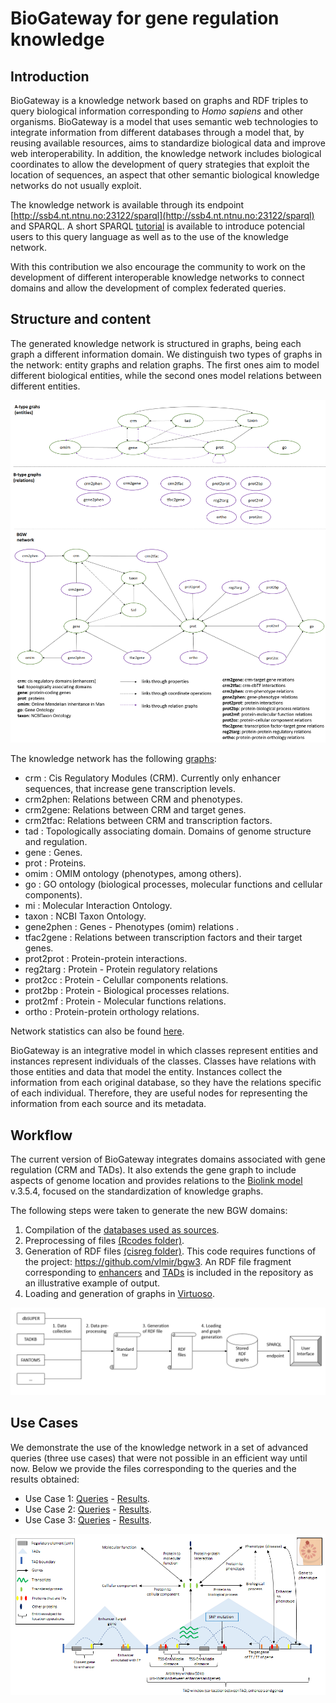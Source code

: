 # BioGateway for gene regulation knowledge

## Introduction
BioGateway is a knowledge network based on graphs and RDF triples to query biological information corresponding to *Homo sapiens* and other organisms. BioGateway is a model that uses semantic web technologies to integrate information from different databases through a model that, by reusing available resources, aims to standardize biological data and improve web interoperability. In addition, the knowledge network includes biological coordinates to allow the development of query strategies that exploit the location of sequences, an aspect that other semantic biological knowledge networks do not usually exploit.

The knowledge network is available through its endpoint [http://ssb4.nt.ntnu.no:23122/sparql](http://ssb4.nt.ntnu.no:23122/sparql) and SPARQL. A short SPARQL [tutorial](./SPARQL_Tutorial.pdf) is available to introduce potencial users to this query language as well as to the use of the knowledge network.

With this contribution we also encourage the community to work on the development of different interoperable knowledge networks to connect domains and allow the development of complex federated queries.

## Structure and content

The generated knowledge network is structured in graphs, being each graph a different information domain. We distinguish two types of graphs in the network: entity graphs and relation graphs. The first ones aim to model different biological entities, while the second ones model relations between different entities.

![Graph_types](./images/graphs.png)

The knowledge network has the following [graphs](./BGW_graphs.xlsx):
- crm : Cis Regulatory Modules (CRM). Currently only enhancer sequences, that increase gene transcription levels.
- crm2phen: Relations between CRM and phenotypes.
- crm2gene: Relations between CRM and target genes.
- crm2tfac: Relations between CRM and transcription factors.
- tad : Topologically associating domain. Domains of genome structure and regulation.
- gene : Genes.
- prot : Proteins.
- omim : OMIM ontology (phenotypes, among others).
- go : GO ontology (biological processes, molecular functions and cellular components).
- mi : Molecular Interaction Ontology.
- taxon : NCBI Taxon Ontology.
- gene2phen : Genes - Phenotypes (omim) relations .
- tfac2gene : Relations between transcription factors and their target genes.
- prot2prot : Protein-protein interactions.
- reg2targ : Protein - Protein regulatory relations
- prot2cc : Protein - Celullar components relations.
- prot2bp : Protein - Biological processes relations.
- prot2mf : Protein - Molecular functions relations.
- ortho : Protein-protein orthology relations.  

Network statistics can also be found [here](./BGW_statistics.xlsx).

BioGateway is an integrative model in which classes represent entities and instances represent individuals of the classes. Classes have relations with those entities and data that model the entity. Instances collect the information from each original database, so they have the relations specific of each individual. Therefore, they are useful nodes for representing the information from each source and its metadata.

## Workflow

The current version of BioGateway integrates domains associated with gene regulation (CRM and TADs). It also extends the gene graph to include aspects of genome location and provides relations to the [Biolink model](https://biolink.github.io/biolink-model/) v.3.5.4, focused on the standardization of knowledge graphs.

The following steps were taken to generate the new BGW domains:
1. Compilation of the [databases used as sources](./images/databases.PNG).
2. Preprocessing of files [(Rcodes folder)](./Rcodes).
3. Generation of RDF files [(cisreg folder)](./cisreg). This code requires functions of the project: https://github.com/vlmir/bgw3. An RDF file fragment corresponding to [enhancers](./RDF_file_examples/CRM.nt) and [TADs](./RDF_file_examples/TAD.nt) is included in the repository as an illustrative example of output.
4. Loading and generation of graphs in [Virtuoso](https://github.com/openlink/virtuoso-opensource).

![workflow](./images/workflow.PNG)

## Use Cases

We demonstrate the use of the knowledge network in a set of advanced queries (three use cases) that were not possible in an efficient way until now. Below we provide the files corresponding to the queries and the results obtained:

- Use Case 1: [Queries](./Use_Cases/UC1/Queries.txt) - [Results](./Use_Cases/UC1/Results.xlsx).
- Use Case 2: [Queries](./Use_Cases/UC2/Queries.txt) - [Results](./Use_Cases/UC2/Results.xlsx).
- Use Case 3: [Queries](./Use_Cases/UC3/Queries.txt) - [Results](./Use_Cases/UC3/Results.tsv).

![UseCases](./images/UseCases.PNG)
